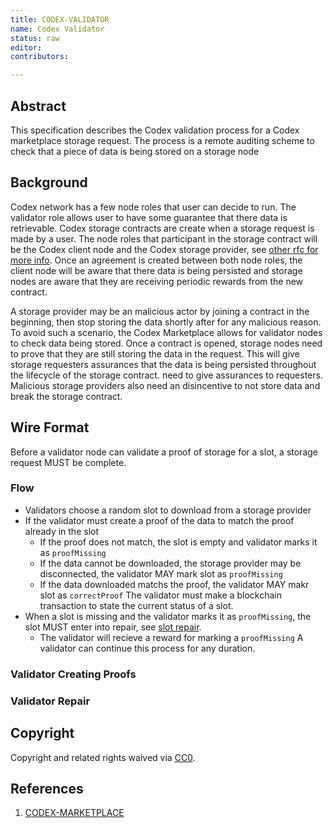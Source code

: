 ```yaml
---
title: CODEX-VALIDATOR
name: Codex Validator
status: raw
editor: 
contributors: 

---
```


## Abstract

This specification describes the Codex validation process for a Codex marketplace storage request. 
The process is a remote auditing scheme to check that a piece of data is being stored on a storage node
## Background

Codex network has a few node roles that user can decide to run.
The validator role allows user to have some guarantee that there data is retrievable.
Codex storage contracts are create when a storage request is made by a user.
The node roles that participant in the storage contract will be the Codex client node and the Codex storage provider, 
see [other rfc for more info](#).
Once an agreement is created between both node roles,
the client node will be aware that there data is being persisted and
storage nodes are aware that they are receiving periodic rewards from the new contract.

A storage provider may be an malicious actor by joining a contract in the beginning,
then stop storing the data shortly after for any malicious reason.
To avoid such a scenario, the Codex Marketplace allows for validator nodes to check data being stored.
Once a contract is opened,
storage nodes need to prove that they are still storing the data in the request.
This will give storage requesters assurances that the data is being persisted throughout the lifecycle of the storage contract. need to give assurances to requesters.
Malicious storage providers also need an disincentive to not store data and break the storage contract.

## Wire Format

Before a validator node can validate a proof of storage for a slot,
a storage request MUST be complete.

### Flow

- Validators choose a random slot to download from a storage provider
- If the validator must create a proof of the data to match the proof already in the slot
    - If the proof does not match, the slot is empty and validator marks it as `proofMissing`
    - If the data cannot be downloaded,
    the storage provider may be disconnected, the validator MAY mark slot as `proofMissing`
    - If the data downloaded matchs the proof, the validator MAY makr slot as `correctProof`
The validator must make a blockchain transaction to state the current status of a slot.
- When a slot is missing and the validator marks it as `proofMissing`,
the slot MUST enter into repair, see [slot repair](CODEX-MARKETPLACE).
    - The validator will recieve a reward for marking a `proofMissing`
A validator can continue this process for any duration.

### Validator Creating Proofs


### Validator Repair

## Copyright

Copyright and related rights waived via [CC0](https://creativecommons.org/publicdomain/zero/1.0/).

## References

1. [CODEX-MARKETPLACE](#)


